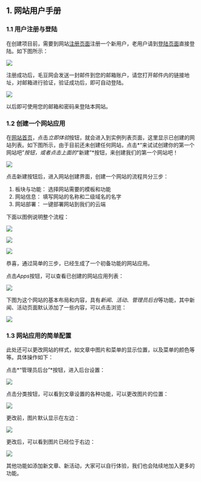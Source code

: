 ## 1. 网站用户手册

### 1.1 用户注册与登陆

在创建项目前，需要到网站[注册页面](https://maodouapp.com/register)注册一个新用户，老用户请到[登陆页面](https://maodouapp.com/login)直接登陆。如下图所示：

![](https://i.imgur.com/9SpPaCv.png)

注册成功后，毛豆网会发送一封邮件到您的邮箱账户，请您打开邮件内的链接地址，对邮箱进行验证，验证成功后，即可自动登陆。

![](http://7xr656.com1.z0.glb.clouddn.com/maodou/email-varify.png)

以后即可使用您的邮箱和密码来登陆本网站。

### 1.2 创建一个网站应用

在[网站首页](https://maodouapp.com/)，点击*立即体验*按钮，就会进入到实例列表页面，这里显示已创建的网站列表。如下图所示，由于目前还未创建任何网站，点击*“来试试创建你的第一个网站吧”*按钮，或者点击上面的*“新建”*按钮，来创建我们的第一个网站吧！

![](http://7xr656.com1.z0.glb.clouddn.com/new-app-page.png)

点击新建按钮后，进入网站创建界面，创建一个网站的流程共分三步：

1. 板块与功能： 选择网站需要的模板和功能
2. 网站信息： 填写网站的名称和二级域名的名字
3. 网站部署： 一键部署网站到我们的云端

下面以图例说明整个流程：

![](http://7xr656.com1.z0.glb.clouddn.com/maodou/app-muban.png)

![](http://7xr656.com1.z0.glb.clouddn.com/maodou/app-info.png)

![](http://7xr656.com1.z0.glb.clouddn.com/maodou/app-deploy.png)

恭喜，通过简单的三步，已经生成了一个初备功能的网站应用。

点击*Apps*按钮，可以查看已创建的网站应用列表：

![](http://7xr656.com1.z0.glb.clouddn.com/maodou/app-instance.png)

下图为这个网站的基本布局和内容，具有*新闻*、*活动*、*管理员后台*等功能，其中新闻、活动页面默认添加了一些内容，可以点击浏览：

![](http://7xr656.com1.z0.glb.clouddn.com/maodou/app-final.png)

### 1.3 网站应用的简单配置

此处还可以更改网站的样式，如文章中图片和菜单的显示位置，以及菜单的颜色等等。具体操作如下：

点击*“管理员后台”*按钮，进入后台设置：

![](http://7xr656.com1.z0.glb.clouddn.com/maodou/app-admin.png)

点击分类按钮，可以看到文章设置的各种功能，可以更改图片的位置：

![](http://7xr656.com1.z0.glb.clouddn.com/maodou/app-post.png)

更改前，图片默认显示在左边：

![](http://7xr656.com1.z0.glb.clouddn.com/maodou/app-pic-left.png)

更改后，可以看到图片已经位于右边：

![](http://7xr656.com1.z0.glb.clouddn.com/maodou/app-pic-right.png)

其他功能如添加新文章、新活动，大家可以自行体验，我们也会陆续地加入更多的功能。

